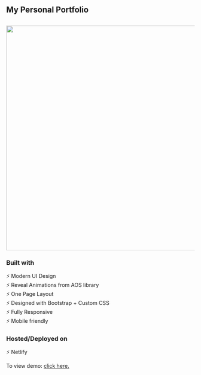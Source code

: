 ## My Personal Portfolio

<h2 align="center">
  <img src="/assets/img/Animation.gif" alt="" width="600px" />
  <br>
</h2>

### Built with

⚡️ Modern UI Design\
⚡️ Reveal Animations from AOS library\
⚡️ One Page Layout\
⚡️ Designed with Bootstrap + Custom CSS\
⚡️ Fully Responsive\
⚡️ Mobile friendly

### Hosted/Deployed on

⚡️ Netlify

To view demo: [click here.](https://alibrahim.netlify.app/)
